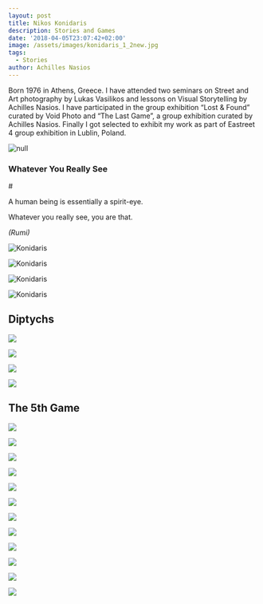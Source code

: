 ```yaml
---
layout: post
title: Nikos Konidaris
description: Stories and Games
date: '2018-04-05T23:07:42+02:00'
image: /assets/images/konidaris_1_2new.jpg
tags:
  - Stories
author: Achilles Nasios
---
```

Born 1976 in Athens, Greece. I have attended two seminars on Street and Art photography by Lukas Vasilikos and lessons on Visual Storytelling by Achilles Nasios. I have participated in the group exhibition “Lost & Found” curated by Void Photo and “The Last Game”, a group exhibition curated by Achilles Nasios. Finally I got selected to exhibit my work as part of Eastreet 4 group exhibition in Lublin, Poland.

![null](/assets/images/metamorphosis_presentation.jpg#full)

### Whatever You Really See

\#

A human being is essentially a spirit-eye.

Whatever you really see, you are that.

_(Rumi)_

![Konidaris](/assets/images/konidaris_1.jpg)

![Konidaris](/assets/images/konidaris_2.jpg)

![Konidaris](/assets/images/konidaris_3.jpg)

![Konidaris](/assets/images/konidaris_4.jpg)



## Diptychs



![](/assets/images/konidaris-presentation-diptychs.jpg)

![](/assets/images/konidaris-1.jpg)

![](/assets/images/konidaris-2.jpg)

![](/assets/images/konidaris-3.jpg)



## The 5th Game



![](/assets/images/konidaris_game_presentation.jpg)

![](/assets/images/konidaris_game_01.jpg)

![](/assets/images/konidaris_game_02.jpg)

![](/assets/images/konidaris_game_03.jpg)

![](/assets/images/konidaris_game_04.jpg)

![](/assets/images/konidaris_game_05.jpg)

![](/assets/images/konidaris_game_06.jpg)

![](/assets/images/konidaris_game_07.jpg)

![](/assets/images/konidaris_game_08.jpg)

![](/assets/images/konidaris_game_09.jpg)

![](/assets/images/konidaris_game_10.jpg)

![](/assets/images/konidaris_game_11.jpg)
